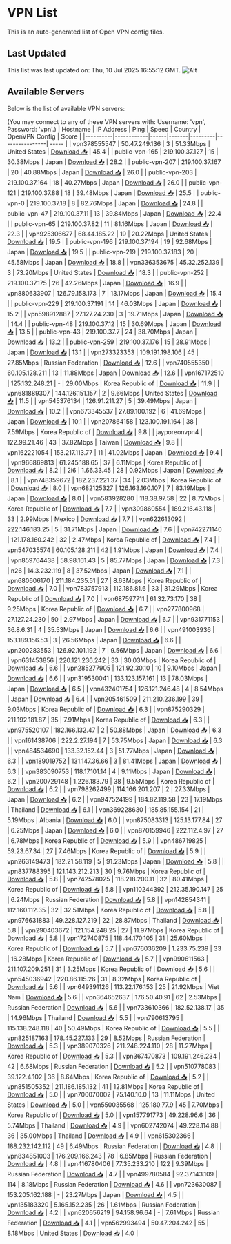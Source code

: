 # VPN List

This is an auto-generated list of Open VPN config files.

## Last Updated

This list was last updated on: Thu, 10 Jul 2025 16:55:12 GMT.
![Alt](https://repobeats.axiom.co/api/embed/186b98318ef1479477931607c1ad7d823f12451f.svg "Repobeats analytics image")

## Available Servers

Below is the list of available VPN servers:

(You may connect to any of these VPN servers with: Username: 'vpn', Password: 'vpn'.)
| Hostname | IP Address | Ping | Speed | Country | OpenVPN Config | Score |
|----------|------------|------|-------|---------|----------------| ----- |
| vpn378555547 | 50.47.249.136 | 3 | 51.33Mbps | United States | [Download 📥](./configs/server_0_US.ovpn) | 45.4 |
| public-vpn-165 | 219.100.37.127 | 15 | 30.38Mbps | Japan | [Download 📥](./configs/server_1_JP.ovpn) | 28.2 |
| public-vpn-207 | 219.100.37.167 | 20 | 40.88Mbps | Japan | [Download 📥](./configs/server_2_JP.ovpn) | 26.0 |
| public-vpn-203 | 219.100.37.164 | 18 | 40.27Mbps | Japan | [Download 📥](./configs/server_3_JP.ovpn) | 26.0 |
| public-vpn-121 | 219.100.37.88 | 18 | 39.48Mbps | Japan | [Download 📥](./configs/server_4_JP.ovpn) | 25.5 |
| public-vpn-0 | 219.100.37.18 | 8 | 82.76Mbps | Japan | [Download 📥](./configs/server_5_JP.ovpn) | 24.8 |
| public-vpn-47 | 219.100.37.11 | 13 | 39.84Mbps | Japan | [Download 📥](./configs/server_6_JP.ovpn) | 22.4 |
| public-vpn-65 | 219.100.37.82 | 11 | 81.16Mbps | Japan | [Download 📥](./configs/server_7_JP.ovpn) | 22.3 |
| vpn925306677 | 68.44.185.22 | 19 | 20.22Mbps | United States | [Download 📥](./configs/server_8_US.ovpn) | 19.5 |
| public-vpn-196 | 219.100.37.194 | 19 | 92.68Mbps | Japan | [Download 📥](./configs/server_9_JP.ovpn) | 19.5 |
| public-vpn-219 | 219.100.37.183 | 20 | 45.58Mbps | Japan | [Download 📥](./configs/server_10_JP.ovpn) | 18.8 |
| vpn336353675 | 45.32.252.139 | 3 | 73.20Mbps | United States | [Download 📥](./configs/server_11_US.ovpn) | 18.3 |
| public-vpn-252 | 219.100.37.175 | 26 | 42.26Mbps | Japan | [Download 📥](./configs/server_12_JP.ovpn) | 16.9 |
| vpn880633907 | 126.79.158.173 | 7 | 13.17Mbps | Japan | [Download 📥](./configs/server_13_JP.ovpn) | 15.4 |
| public-vpn-229 | 219.100.37.191 | 14 | 46.03Mbps | Japan | [Download 📥](./configs/server_14_JP.ovpn) | 15.2 |
| vpn598912887 | 27.127.24.230 | 3 | 19.71Mbps | Japan | [Download 📥](./configs/server_15_JP.ovpn) | 14.4 |
| public-vpn-48 | 219.100.37.12 | 15 | 30.69Mbps | Japan | [Download 📥](./configs/server_16_JP.ovpn) | 13.5 |
| public-vpn-43 | 219.100.37.7 | 24 | 38.70Mbps | Japan | [Download 📥](./configs/server_17_JP.ovpn) | 13.2 |
| public-vpn-259 | 219.100.37.176 | 15 | 28.91Mbps | Japan | [Download 📥](./configs/server_18_JP.ovpn) | 13.1 |
| vpn273323353 | 109.191.198.106 | 45 | 27.85Mbps | Russian Federation | [Download 📥](./configs/server_19_RU.ovpn) | 12.6 |
| vpn740555350 | 60.105.128.211 | 13 | 11.88Mbps | Japan | [Download 📥](./configs/server_20_JP.ovpn) | 12.6 |
| vpn167172510 | 125.132.248.21 | - | 29.00Mbps | Korea Republic of | [Download 📥](./configs/server_21_KR.ovpn) | 11.9 |
| vpn681889307 | 144.126.151.157 | 2 | 9.66Mbps | United States | [Download 📥](./configs/server_22_US.ovpn) | 11.5 |
| vpn545376134 | 126.91.211.27 | 5 | 39.49Mbps | Japan | [Download 📥](./configs/server_23_JP.ovpn) | 10.2 |
| vpn673345537 | 27.89.100.192 | 6 | 41.69Mbps | Japan | [Download 📥](./configs/server_24_JP.ovpn) | 10.1 |
| vpn207864158 | 123.100.191.164 | 38 | 7.59Mbps | Korea Republic of | [Download 📥](./configs/server_25_KR.ovpn) | 9.8 |
| jayporeonvpn4 | 122.99.21.46 | 43 | 37.82Mbps | Taiwan | [Download 📥](./configs/server_26_TW.ovpn) | 9.8 |
| vpn162221054 | 153.217.113.77 | 11 | 41.02Mbps | Japan | [Download 📥](./configs/server_27_JP.ovpn) | 9.4 |
| vpn966869813 | 61.245.188.65 | 37 | 6.11Mbps | Korea Republic of | [Download 📥](./configs/server_28_KR.ovpn) | 8.2 |
| 2i6 | 1.66.33.45 | 28 | 0.92Mbps | Japan | [Download 📥](./configs/server_29_JP.ovpn) | 8.1 |
| vpn748359672 | 182.237.221.37 | 34 | 2.03Mbps | Korea Republic of | [Download 📥](./configs/server_30_KR.ovpn) | 8.0 |
| vpn682125327 | 126.163.160.107 | 7 | 83.19Mbps | Japan | [Download 📥](./configs/server_31_JP.ovpn) | 8.0 |
| vpn583928280 | 118.38.97.58 | 22 | 8.72Mbps | Korea Republic of | [Download 📥](./configs/server_32_KR.ovpn) | 7.7 |
| vpn309860554 | 189.216.43.118 | 33 | 2.99Mbps | Mexico | [Download 📥](./configs/server_33_MX.ovpn) | 7.7 |
| vpn622613092 | 222.146.183.25 | 5 | 31.71Mbps | Japan | [Download 📥](./configs/server_34_JP.ovpn) | 7.6 |
| vpn742271140 | 121.178.160.242 | 32 | 2.47Mbps | Korea Republic of | [Download 📥](./configs/server_35_KR.ovpn) | 7.4 |
| vpn547035574 | 60.105.128.211 | 42 | 1.91Mbps | Japan | [Download 📥](./configs/server_36_JP.ovpn) | 7.4 |
| vpn859764438 | 58.98.161.43 | 5 | 85.77Mbps | Japan | [Download 📥](./configs/server_37_JP.ovpn) | 7.3 |
| n26 | 14.3.232.119 | 8 | 37.52Mbps | Japan | [Download 📥](./configs/server_38_JP.ovpn) | 7.1 |
| vpn680606170 | 211.184.235.51 | 27 | 8.63Mbps | Korea Republic of | [Download 📥](./configs/server_39_KR.ovpn) | 7.0 |
| vpn783757913 | 112.186.81.6 | 33 | 31.29Mbps | Korea Republic of | [Download 📥](./configs/server_40_KR.ovpn) | 7.0 |
| vpn687597711 | 61.32.73.170 | 38 | 9.25Mbps | Korea Republic of | [Download 📥](./configs/server_41_KR.ovpn) | 6.7 |
| vpn277800968 | 27.127.24.230 | 50 | 2.97Mbps | Japan | [Download 📥](./configs/server_42_JP.ovpn) | 6.7 |
| vpn931771153 | 36.8.6.31 | 4 | 35.53Mbps | Japan | [Download 📥](./configs/server_43_JP.ovpn) | 6.6 |
| vpn491003936 | 153.189.156.53 | 3 | 26.56Mbps | Japan | [Download 📥](./configs/server_44_JP.ovpn) | 6.6 |
| vpn200283553 | 126.92.101.192 | 7 | 9.56Mbps | Japan | [Download 📥](./configs/server_45_JP.ovpn) | 6.6 |
| vpn631453856 | 220.121.236.242 | 33 | 30.03Mbps | Korea Republic of | [Download 📥](./configs/server_46_KR.ovpn) | 6.6 |
| vpn285277905 | 121.92.30.10 | 10 | 9.10Mbps | Japan | [Download 📥](./configs/server_47_JP.ovpn) | 6.6 |
| vpn319530041 | 133.123.157.161 | 13 | 78.03Mbps | Japan | [Download 📥](./configs/server_48_JP.ovpn) | 6.5 |
| vpn432401754 | 126.121.246.48 | 4 | 8.54Mbps | Japan | [Download 📥](./configs/server_49_JP.ovpn) | 6.4 |
| vpn205461509 | 211.210.236.199 | 39 | 9.03Mbps | Korea Republic of | [Download 📥](./configs/server_50_KR.ovpn) | 6.3 |
| vpn875290329 | 211.192.181.87 | 35 | 7.91Mbps | Korea Republic of | [Download 📥](./configs/server_51_KR.ovpn) | 6.3 |
| vpn975520107 | 182.166.132.47 | 2 | 50.88Mbps | Japan | [Download 📥](./configs/server_52_JP.ovpn) | 6.3 |
| vpn161438706 | 222.2.27.194 | 7 | 53.75Mbps | Japan | [Download 📥](./configs/server_53_JP.ovpn) | 6.3 |
| vpn484534690 | 133.32.152.44 | 3 | 51.77Mbps | Japan | [Download 📥](./configs/server_54_JP.ovpn) | 6.3 |
| vpn189019752 | 131.147.36.66 | 3 | 81.41Mbps | Japan | [Download 📥](./configs/server_55_JP.ovpn) | 6.3 |
| vpn383090753 | 118.17.101.14 | 4 | 9.11Mbps | Japan | [Download 📥](./configs/server_56_JP.ovpn) | 6.2 |
| vpn200729148 | 1.226.183.79 | 38 | 9.55Mbps | Korea Republic of | [Download 📥](./configs/server_57_KR.ovpn) | 6.2 |
| vpn798262499 | 114.166.201.207 | 2 | 27.33Mbps | Japan | [Download 📥](./configs/server_58_JP.ovpn) | 6.2 |
| vpn947524199 | 184.82.119.58 | 23 | 17.19Mbps | Thailand | [Download 📥](./configs/server_59_TH.ovpn) | 6.1 |
| vpn369228630 | 185.85.155.154 | 21 | 5.19Mbps | Albania | [Download 📥](./configs/server_60_AL.ovpn) | 6.0 |
| vpn875083313 | 125.13.177.84 | 27 | 6.25Mbps | Japan | [Download 📥](./configs/server_61_JP.ovpn) | 6.0 |
| vpn870159946 | 222.112.4.97 | 27 | 6.78Mbps | Korea Republic of | [Download 📥](./configs/server_62_KR.ovpn) | 5.9 |
| vpn486719825 | 59.23.67.34 | 27 | 7.46Mbps | Korea Republic of | [Download 📥](./configs/server_63_KR.ovpn) | 5.9 |
| vpn263149473 | 182.21.58.119 | 5 | 91.23Mbps | Japan | [Download 📥](./configs/server_64_JP.ovpn) | 5.8 |
| vpn837788395 | 121.143.212.213 | 30 | 9.76Mbps | Korea Republic of | [Download 📥](./configs/server_65_KR.ovpn) | 5.8 |
| vpn742578025 | 118.218.200.11 | 32 | 80.41Mbps | Korea Republic of | [Download 📥](./configs/server_66_KR.ovpn) | 5.8 |
| vpn110244392 | 212.35.190.147 | 25 | 6.24Mbps | Russian Federation | [Download 📥](./configs/server_67_RU.ovpn) | 5.8 |
| vpn142854341 | 112.160.112.35 | 32 | 32.51Mbps | Korea Republic of | [Download 📥](./configs/server_68_KR.ovpn) | 5.8 |
| vpn976631883 | 49.228.127.219 | 22 | 28.87Mbps | Thailand | [Download 📥](./configs/server_69_TH.ovpn) | 5.8 |
| vpn290403672 | 121.154.248.25 | 27 | 11.97Mbps | Korea Republic of | [Download 📥](./configs/server_70_KR.ovpn) | 5.8 |
| vpn172740875 | 118.44.170.105 | 31 | 25.60Mbps | Korea Republic of | [Download 📥](./configs/server_71_KR.ovpn) | 5.7 |
| vpn676036209 | 1.233.75.239 | 33 | 16.28Mbps | Korea Republic of | [Download 📥](./configs/server_72_KR.ovpn) | 5.7 |
| vpn990611563 | 211.107.209.251 | 31 | 3.25Mbps | Korea Republic of | [Download 📥](./configs/server_73_KR.ovpn) | 5.6 |
| vpn545036942 | 220.86.115.26 | 31 | 8.32Mbps | Korea Republic of | [Download 📥](./configs/server_74_KR.ovpn) | 5.6 |
| vpn649391126 | 113.22.176.153 | 25 | 21.92Mbps | Viet Nam | [Download 📥](./configs/server_75_VN.ovpn) | 5.6 |
| vpn364652637 | 176.50.40.91 | 62 | 2.53Mbps | Russian Federation | [Download 📥](./configs/server_76_RU.ovpn) | 5.6 |
| vpn733610366 | 182.52.138.17 | 35 | 14.96Mbps | Thailand | [Download 📥](./configs/server_77_TH.ovpn) | 5.5 |
| vpn790613795 | 115.138.248.118 | 40 | 50.49Mbps | Korea Republic of | [Download 📥](./configs/server_78_KR.ovpn) | 5.5 |
| vpn825187163 | 178.45.227.133 | 29 | 8.52Mbps | Russian Federation | [Download 📥](./configs/server_79_RU.ovpn) | 5.3 |
| vpn389070326 | 211.248.224.110 | 28 | 11.27Mbps | Korea Republic of | [Download 📥](./configs/server_80_KR.ovpn) | 5.3 |
| vpn367470873 | 109.191.246.234 | 42 | 6.68Mbps | Russian Federation | [Download 📥](./configs/server_81_RU.ovpn) | 5.2 |
| vpn510778083 | 39.122.4.102 | 36 | 8.64Mbps | Korea Republic of | [Download 📥](./configs/server_82_KR.ovpn) | 5.2 |
| vpn851505352 | 211.186.185.132 | 41 | 12.81Mbps | Korea Republic of | [Download 📥](./configs/server_83_KR.ovpn) | 5.0 |
| vpn700070002 | 75.140.10.0 | 13 | 11.11Mbps | United States | [Download 📥](./configs/server_84_US.ovpn) | 5.0 |
| vpn550035568 | 125.180.77.9 | 45 | 7.70Mbps | Korea Republic of | [Download 📥](./configs/server_85_KR.ovpn) | 5.0 |
| vpn157791773 | 49.228.96.6 | 36 | 5.74Mbps | Thailand | [Download 📥](./configs/server_86_TH.ovpn) | 4.9 |
| vpn602742074 | 49.228.114.88 | 36 | 35.00Mbps | Thailand | [Download 📥](./configs/server_87_TH.ovpn) | 4.9 |
| vpn615302366 | 188.232.142.112 | 49 | 6.49Mbps | Russian Federation | [Download 📥](./configs/server_88_RU.ovpn) | 4.8 |
| vpn834851003 | 176.209.166.243 | 78 | 6.85Mbps | Russian Federation | [Download 📥](./configs/server_89_RU.ovpn) | 4.8 |
| vpn416780406 | 77.35.233.210 | 122 | 9.39Mbps | Russian Federation | [Download 📥](./configs/server_90_RU.ovpn) | 4.7 |
| vpn499780584 | 92.37.143.109 | 114 | 8.18Mbps | Russian Federation | [Download 📥](./configs/server_91_RU.ovpn) | 4.6 |
| vpn723630087 | 153.205.162.188 | - | 23.27Mbps | Japan | [Download 📥](./configs/server_92_JP.ovpn) | 4.5 |
| vpn135183320 | 5.165.152.235 | 26 | 1.61Mbps | Russian Federation | [Download 📥](./configs/server_93_RU.ovpn) | 4.2 |
| vpn620656219 | 94.158.96.64 | - | 7.61Mbps | Russian Federation | [Download 📥](./configs/server_94_RU.ovpn) | 4.1 |
| vpn562993494 | 50.47.204.242 | 55 | 8.18Mbps | United States | [Download 📥](./configs/server_95_US.ovpn) | 4.0 |
